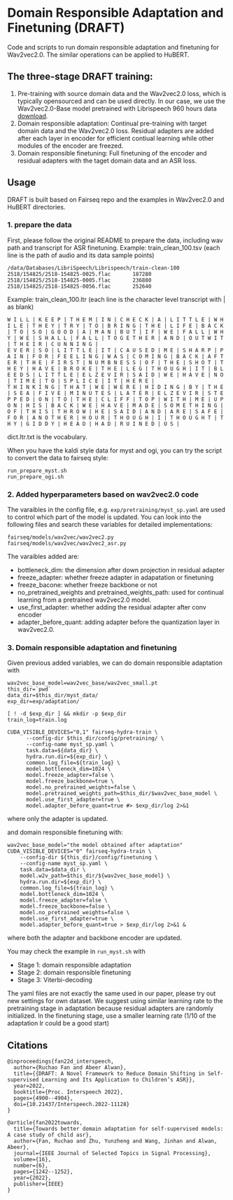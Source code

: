 # Domain Responsible Adaptation and Finetuning (DRAFT)

Code and scripts to run domain responsible adaptation and finetuning for Wav2vec2.0. The similar operations can be applied to HuBERT.

## The three-stage DRAFT training:
1. Pre-training with source domain data and the Wav2vec2.0 loss, which is typically opensourced and can be used directly. In our case, we use the Wav2vec2.0-Base model pretrained with Librispeech 960 hours data [download](https://dl.fbaipublicfiles.com/fairseq/wav2vec/wav2vec_small.pt).
2. Domain responsible adaptation: Continual pre-training with target domain data and the Wav2vec2.0 loss. Residual adapters are added after each layer in encoder for efficient contiual learning while other modules of the encoder are freezed.
3. Domain responsible finetuning: Full finetuning of the encoder and residual adapters with the taget domain data and an ASR loss.

## Usage

DRAFT is built based on Fairseq repo and the examples in Wav2vec2.0 and HuBERT directories.

### 1. prepare the data
First, please follow the original README to prepare the data, including wav path and transcript for ASR finetuning. Example: train_clean_100.tsv (each line is the path of audio and its data sample points)
```shell
/data/Databases/LibriSpeech/Librispeech/train-clean-100
2518/154825/2518-154825-0025.flac       187280
2518/154825/2518-154825-0005.flac       236880
2518/154825/2518-154825-0056.flac       252640
```
Example: train_clean_100.ltr (each line is the character level transcript with | as blank)
```
W I L L | K E E P | T H E M | I N | C H E C K | A | L I T T L E | W H I L E | T H E Y | T R Y | T O | B R I N G | T H E | L I F E | B A C K | T O | S O | G O O D | A | M A N | B U T | I F | W E | F A L L | W H Y | W E | S H A L L | F A L L | T O G E T H E R | A N D | O U T W I T | T H E I R | C U N N I N G |
E V E R | S O | L I T T L E | I T | C A U S E D | M E | S H A R P | P A I N | F O R | F E E L I N G | W A S | C O M I N G | B A C K | A F T E R | T H E | F I R S T | N U M B N E S S | O F | T H E | S H O T | T H E Y | H A V E | B R O K E | T H E | L E G | T H O U G H | I T | B L E E D S | L I T T L E | E L Z E V I R | S A I D | W E | H A V E | N O | T I M E | T O | S P L I C E | I T | H E R E |
T H I N K I N G | T H A T | W E | W E R E | H I D I N G | B Y | T H E | S E A | F I V E | M I N U T E S | L A T E R | E L Z E V I R | S T E P P E D | O N | T O | T H E | C L I F F | T O P | W I T H | M E | U P O N | H I S | B A C K | W E | H A V E | M A D E | S O M E T H I N G | O F | T H I S | T H R O W | H E | S A I D | A N D | A R E | S A F E | F O R | A N O T H E R | H O U R | T H O U G H | I | T H O U G H T | T H Y | G I D D Y | H E A D | H A D | R U I N E D | U S |
```
dict.ltr.txt is the vocabulary.

When you have the kaldi style data for myst and ogi, you can try the script to convert the data to fairseq style:
```shell
run_prepare_myst.sh
run_prepare_ogi.sh
```

### 2. Added hyperparameters based on wav2vec2.0 code
The varaibles in the config file, e.g. ```exp/pretraining/myst_sp.yaml``` are used to control which part of the model is updated. You can look into the following files and search these variables for detailed implementations:
```shell
fairseq/models/wav2vec/wav2vec2.py
fairseq/models/wav2vec/wav2vec2_asr.py
```
The varaibles added are:
- bottleneck_dim: the dimension after down projection in residual adapter
- freeze_adapter: whether freeze adapter in adapatation or finetuning
- freeze_bacone: whether freeze backbone or not
- no_pretrained_weights and pretrained_weights_path: used for continual learning from a pretrained wav2vec2.0 model.
- use_first_adapter: whether adding the residual adapter after conv encoder 
- adapter_before_quant: adding adapter before the quantization layer in wav2vec2.0.

### 3. Domain responsible adaptation and finetuning
Given previous added variables, we can do domain responsible adaptation with
```shell
wav2vec_base_model=wav2vec_base/wav2vec_small.pt
this_dir=`pwd`
data_dir=$this_dir/myst_data/
exp_dir=exp/adaptation/

[ ! -d $exp_dir ] && mkdir -p $exp_dir
train_log=train.log

CUDA_VISIBLE_DEVICES="0,1" fairseq-hydra-train \
      --config-dir $this_dir/config/pretraining/ \
      --config-name myst_sp.yaml \
      task.data=${data_dir} \
      hydra.run.dir=${exp_dir} \
      common.log_file=${train_log} \
      model.bottleneck_dim=1024 \
      model.freeze_adapter=false \
      model.freeze_backbone=true \
      model.no_pretrained_weights=false \
      model.pretrained_weights_path=$this_dir/$wav2vec_base_model \
      model.use_first_adapter=true \
      model.adapter_before_quant=true #> $exp_dir/log 2>&1
```
where only the adapter is updated.

and domain responsible finetuning with:
```shell
wav2vec_base_model="the model obtained after adaptation"
CUDA_VISIBLE_DEVICES="0" fairseq-hydra-train \
    --config-dir ${this_dir}/config/finetuning \
    --config-name myst_sp.yaml \
    task.data=$data_dir \
    model.w2v_path=$this_dir/${wav2vec_base_model} \
    hydra.run.dir=${exp_dir} \
    common.log_file=${train_log} \
    model.bottleneck_dim=1024 \
    model.freeze_adapter=false \
    model.freeze_backbone=false \
    model.no_pretrained_weights=false \
    model.use_first_adapter=true \
    model.adapter_before_quant=true > $exp_dir/log 2>&1 &
```
where both the adapter and backbone encoder are updated.

You may check the example in ```run_myst.sh``` with 
- Stage 1: domain responsible adaptation
- Stage 2: domain responsible finetuning
- Stage 3: Viterbi-decoding

The yaml files are not exactly the same used in our paper, please try out new settings for own dataset. We suggest using similar learning rate to the pretraining stage in adaptation because residual adapters are randomly initialized. In the finetuning stage, use a smaller learning rate (1/10 of the adaptation lr could be a good start)

## Citations
```
@inproceedings{fan22d_interspeech,
  author={Ruchao Fan and Abeer Alwan},
  title={{DRAFT: A Novel Framework to Reduce Domain Shifting in Self-supervised Learning and Its Application to Children’s ASR}},
  year=2022,
  booktitle={Proc. Interspeech 2022},
  pages={4900--4904},
  doi={10.21437/Interspeech.2022-11128}
}
```

```
@article{fan2022towards,
  title={Towards better domain adaptation for self-supervised models: A case study of child asr},
  author={Fan, Ruchao and Zhu, Yunzheng and Wang, Jinhan and Alwan, Abeer},
  journal={IEEE Journal of Selected Topics in Signal Processing},
  volume={16},
  number={6},
  pages={1242--1252},
  year={2022},
  publisher={IEEE}
}
```

